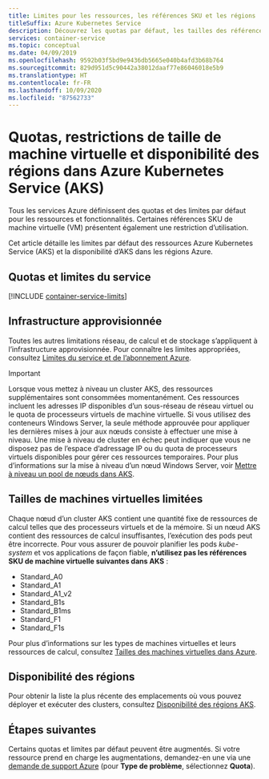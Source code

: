 ```yaml
---
title: Limites pour les ressources, les références SKU et les régions
titleSuffix: Azure Kubernetes Service
description: Découvrez les quotas par défaut, les tailles des références SKU des machines virtuelles de nœud restreint ainsi que la disponibilité des régions d’Azure Kubernetes Service (AKS).
services: container-service
ms.topic: conceptual
ms.date: 04/09/2019
ms.openlocfilehash: 9592b03f5bd9e9436db5665e040b4afd3b68b764
ms.sourcegitcommit: 829d951d5c90442a38012daaf77e86046018e5b9
ms.translationtype: HT
ms.contentlocale: fr-FR
ms.lasthandoff: 10/09/2020
ms.locfileid: "87562733"
---
```

# <a name="quotas-virtual-machine-size-restrictions-and-region-availability-in-azure-kubernetes-service-aks"></a>Quotas, restrictions de taille de machine virtuelle et disponibilité des régions dans Azure Kubernetes Service (AKS)

Tous les services Azure définissent des quotas et des limites par défaut pour les ressources et fonctionnalités. Certaines références SKU de machine virtuelle (VM) présentent également une restriction d’utilisation.

Cet article détaille les limites par défaut des ressources Azure Kubernetes Service (AKS) et la disponibilité d’AKS dans les régions Azure.

## <a name="service-quotas-and-limits"></a>Quotas et limites du service

[!INCLUDE [container-service-limits](../../includes/container-service-limits.md)]

## <a name="provisioned-infrastructure"></a>Infrastructure approvisionnée

Toutes les autres limitations réseau, de calcul et de stockage s’appliquent à l’infrastructure approvisionnée. Pour connaître les limites appropriées, consultez [Limites du service et de l’abonnement Azure](../azure-resource-manager/management/azure-subscription-service-limits.md).

> [!IMPORTANT]
> Lorsque vous mettez à niveau un cluster AKS, des ressources supplémentaires sont consommées momentanément. Ces ressources incluent les adresses IP disponibles d’un sous-réseau de réseau virtuel ou le quota de processeurs virtuels de machine virtuelle. Si vous utilisez des conteneurs Windows Server, la seule méthode approuvée pour appliquer les dernières mises à jour aux nœuds consiste à effectuer une mise à niveau. Une mise à niveau de cluster en échec peut indiquer que vous ne disposez pas de l’espace d’adressage IP ou du quota de processeurs virtuels disponibles pour gérer ces ressources temporaires. Pour plus d’informations sur la mise à niveau d’un nœud Windows Server, voir [Mettre à niveau un pool de nœuds dans AKS][nodepool-upgrade].

## <a name="restricted-vm-sizes"></a>Tailles de machines virtuelles limitées

Chaque nœud d’un cluster AKS contient une quantité fixe de ressources de calcul telles que des processeurs virtuels et de la mémoire. Si un nœud AKS contient des ressources de calcul insuffisantes, l’exécution des pods peut être incorrecte. Pour vous assurer de pouvoir planifier les pods *kube-system* et vos applications de façon fiable, **n’utilisez pas les références SKU de machine virtuelle suivantes dans AKS** :

- Standard_A0
- Standard_A1
- Standard_A1_v2
- Standard_B1s
- Standard_B1ms
- Standard_F1
- Standard_F1s

Pour plus d’informations sur les types de machines virtuelles et leurs ressources de calcul, consultez [Tailles des machines virtuelles dans Azure][vm-skus].

## <a name="region-availability"></a>Disponibilité des régions

Pour obtenir la liste la plus récente des emplacements où vous pouvez déployer et exécuter des clusters, consultez [Disponibilité des régions AKS][region-availability].

## <a name="next-steps"></a>Étapes suivantes

Certains quotas et limites par défaut peuvent être augmentés. Si votre ressource prend en charge les augmentations, demandez-en une via une [demande de support Azure][azure-support] (pour **Type de problème**, sélectionnez **Quota**).

<!-- LINKS - External -->
[azure-support]: https://ms.portal.azure.com/#blade/Microsoft_Azure_Support/HelpAndSupportBlade/newsupportrequest
[region-availability]: https://azure.microsoft.com/global-infrastructure/services/?products=kubernetes-service

<!-- LINKS - Internal -->
[vm-skus]: ../virtual-machines/sizes.md
[nodepool-upgrade]: use-multiple-node-pools.md#upgrade-a-node-pool
